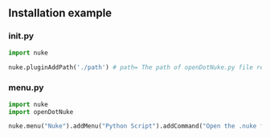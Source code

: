 ## Installation example

### init.py
```python
import nuke

nuke.pluginAddPath('./path') # path= The path of openDotNuke.py file relative to .nuke folder
```

### menu.py
```python
import nuke
import openDotNuke

nuke.menu("Nuke").addMenu("Python Script").addCommand("Open the .nuke folder", "openDotNuke.openDotNuke()", "^+.")
```
